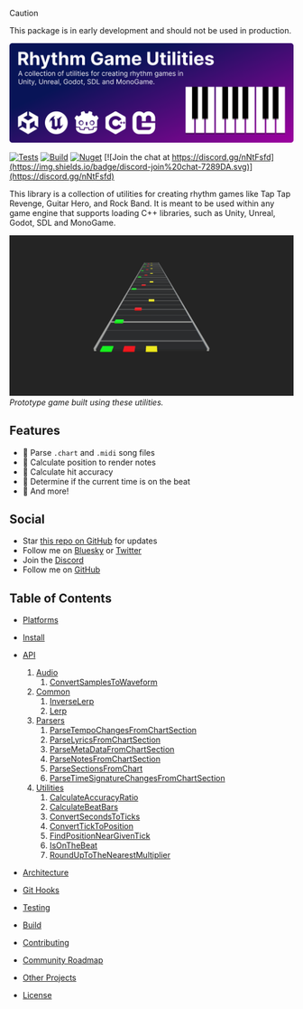 > [!CAUTION]
> This package is in early development and should not be used in production.

![Rhythm Game Utilities](https://github.com/neogeek/rhythm-game-utilities/blob/main/cover.svg?raw=true)

[![Tests](https://github.com/neogeek/rhythm-game-utilities/actions/workflows/test.workflow.yml/badge.svg)](https://github.com/neogeek/rhythm-game-utilities/actions/workflows/test.workflow.yml)
[![Build](https://github.com/neogeek/rhythm-game-utilities/actions/workflows/build.workflow.yml/badge.svg)](https://github.com/neogeek/rhythm-game-utilities/actions/workflows/build.workflow.yml)
[![Nuget](https://img.shields.io/nuget/v/com.neogeek.rhythm-game-utilities)](https://www.nuget.org/packages/com.neogeek.rhythm-game-utilities/)
[![Join the chat at https://discord.gg/nNtFsfd](https://img.shields.io/badge/discord-join%20chat-7289DA.svg)](https://discord.gg/nNtFsfd)

This library is a collection of utilities for creating rhythm games like Tap Tap Revenge, Guitar Hero, and Rock Band. It is meant to be used within any game engine that supports loading C++ libraries, such as Unity, Unreal, Godot, SDL and MonoGame.

![Prototype game built using these utilities.](https://github.com/neogeek/rhythm-game-utilities/blob/main/screenshot.png?raw=true)
_Prototype game built using these utilities._

## Features

- 🎵 Parse `.chart` and `.midi` song files
- 🎼 Calculate position to render notes
- 💯 Calculate hit accuracy
- 🥁 Determine if the current time is on the beat
- 💫 And more!

## Social

- Star [this repo on GitHub](https://github.com/neogeek/rhythm-game-utilities) for updates
- Follow me on [Bluesky](https://bsky.app/profile/scottdoxey.com) or [Twitter](https://twitter.com/neogeek)
- Join the [Discord](https://discord.gg/nNtFsfd)
- Follow me on [GitHub](https://github.com/neogeek/)

## Table of Contents

- [Platforms](#platforms)
- [Install](#install)
- [API](#api)

  1. [Audio](#audio)
     1. [ConvertSamplesToWaveform](#audioconvertsamplestowaveform)
  1. [Common](#common)
     1. [InverseLerp](#commoninverselerp)
     1. [Lerp](#commonlerp)
  1. [Parsers](#parsers)
     1. [ParseTempoChangesFromChartSection](#parsersparsetempochangesfromchartsection)
     1. [ParseLyricsFromChartSection](#parsersparselyricsfromchartsection)
     1. [ParseMetaDataFromChartSection](#parsersparsemetadatafromchartsection)
     1. [ParseNotesFromChartSection](#parsersparsenotesfromchartsection)
     1. [ParseSectionsFromChart](#parsersparsesectionsfromchart)
     1. [ParseTimeSignatureChangesFromChartSection](#parsersparsetimesignaturechangesfromchartsection)
  1. [Utilities](#utilities)
     1. [CalculateAccuracyRatio](#utilitiescalculateaccuracyratio)
     1. [CalculateBeatBars](#utilitiescalculatebeatbars)
     1. [ConvertSecondsToTicks](#utilitiesconvertsecondstoticks)
     1. [ConvertTickToPosition](#utilitiesconvertticktoposition)
     1. [FindPositionNearGivenTick](#utilitiesfindpositionneargiventick)
     1. [IsOnTheBeat](#utilitiesisonthebeat)
     1. [RoundUpToTheNearestMultiplier](#utilitiesrounduptothenearestmultiplier)

- [Architecture](#architecture)
- [Git Hooks](#git-hooks)
- [Testing](#testing)
- [Build](#build)
- [Contributing](#contributing)
- [Community Roadmap](#community-roadmap)
- [Other Projects](#other-projects)
- [License](#license)
